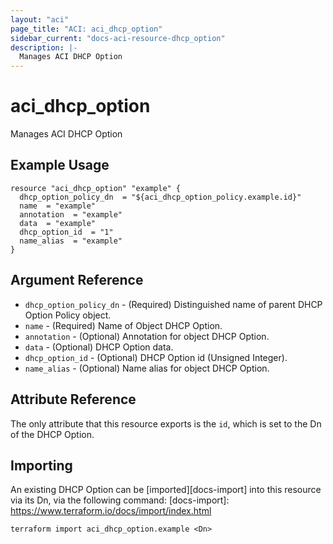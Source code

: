 ```yaml
---
layout: "aci"
page_title: "ACI: aci_dhcp_option"
sidebar_current: "docs-aci-resource-dhcp_option"
description: |-
  Manages ACI DHCP Option
---
```


# aci_dhcp_option

Manages ACI DHCP Option

## Example Usage

```hcl
resource "aci_dhcp_option" "example" {
  dhcp_option_policy_dn  = "${aci_dhcp_option_policy.example.id}"
  name  = "example"
  annotation  = "example"
  data  = "example"
  dhcp_option_id  = "1"
  name_alias  = "example"
}
```

## Argument Reference

- `dhcp_option_policy_dn` - (Required) Distinguished name of parent DHCP Option Policy object.
- `name` - (Required) Name of Object  DHCP Option.
- `annotation` - (Optional) Annotation for object DHCP Option.
- `data` - (Optional) DHCP Option data.
- `dhcp_option_id` - (Optional) DHCP Option id (Unsigned Integer).
- `name_alias` - (Optional) Name alias for object DHCP Option.

## Attribute Reference

The only attribute that this resource exports is the `id`, which is set to the
Dn of the DHCP Option.

## Importing

An existing DHCP Option can be [imported][docs-import] into this resource via its Dn, via the following command:
[docs-import]: https://www.terraform.io/docs/import/index.html

```
terraform import aci_dhcp_option.example <Dn>
```
